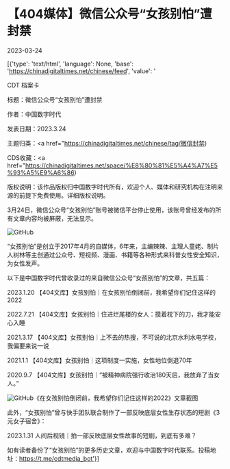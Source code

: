 # 【404媒体】微信公众号“女孩别怕”遭封禁

2023-03-24

[{'type': 'text/html', 'language': None, 'base': 'https://chinadigitaltimes.net/chinese/feed', 'value': '

CDT 档案卡

标题：微信公众号“女孩别怕”遭封禁

作者：中国数字时代

发表日期：2023.3.24

主题归类：<a href="https://chinadigitaltimes.net/chinese/tag/微信封禁)

CDS收藏：<a href="https://chinadigitaltimes.net/space/%E8%80%81%E5%A4%A7%E5%93%A5%E9%A6%86)

版权说明：该作品版权归中国数字时代所有，欢迎个人、媒体和研究机构在注明来源的前提下免费使用。详细版权说明。





3月24日，微信公众号“女孩别怕”账号被微信平台停止使用，该账号曾经发布的所有文章内容均被屏蔽，无法显示。

![GitHub](https://chinadigitaltimes.net/chinese/files/2023/03/image-1679691332283.png)

“女孩别怕”是创立于2017年4月的自媒体，6年来，主编辣辣、主理人童姥、制片人树林等主创通过公众号、短视频、漫画、书籍等各种形式来科普女性安全知识，为女性发声。

以下是中国数字时代曾收录过的来自微信公众号“女孩别怕”的文章，共五篇：



2023.1.20 【404文库】女孩别怕｜在女孩别怕倒闭前，我希望你们记住这样的2022

2022.7.21 【404文库】女孩别怕｜住进烂尾楼的女人：摸着枕下的刀，我才能安心入睡

2021.3.17 【404文库】女孩别怕｜上不去的热搜，不可说的北京水利水电学校，我偏要来说一说

2021.1.1 【404文库】女孩别怕｜这项制度一实施，女性地位倒退70年

2020.9.7 【404文库】女孩别怕｜“被精神病院强行收治180天后，我放弃了当女人。”



![GitHub](https://chinadigitaltimes.net/chinese/files/2023/03/image-1679693577547.png)《在女孩别怕倒闭前，我希望你们记住这样的2022》文章截图

此外，“女孩别怕”曾与快手团队联合制作了一部反映底层女性生存状态的短剧《3元女子宿舍》：



2023.1.31 人间后视镜｜拍一部反映底层女性故事的短剧，到底有多难？



如有读者备份了“女孩别怕”的更多历史文章，欢迎与中国数字时代联系。投稿地址：https://t.me/cdtmedia_bot'}]
